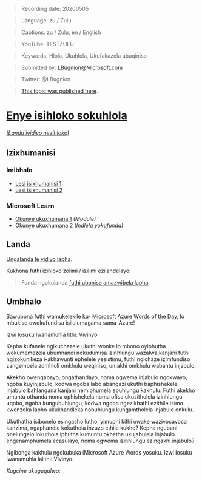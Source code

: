 > Recording date: 20200505

> Language: zu / Zulu

> Captions: zu / Zulu, en / English

> YouTube: TESTZULU

> Keywords: Hlola, Ukuhlola, Ukufakazela ubuqiniso

> Submitted by: LBugnion@Microsoft.com

> Twitter: @LBugnion

> [This topic was published here](http://gslb.ch/wod-test.zu).

# [Enye isihloko sokuhlola](/topic/test.la)

<!-- YOUTUBEEMBED -->

###### [(Landa ividiyo nezihloko)](#download)

## Izixhumanisi

### Imibhalo

- [Lesi isixhumanisi 1](http://gslb.ch)
- [Lesi isixhumanisi 2](http://gslb.ch)

### Microsoft Learn

- [Okunye ukuxhumana 1](http://gslb.ch) *(Module)*
- [Okunye ukuxhumana 2](http://gslb.ch) *(Indlela yokufunda)*

<a id="download"></a>

## Landa

[Ungalanda le vidiyo lapha](<!-- DOWNLOAD -->).

Kukhona futhi izihloko zolimi / izilimi ezilandelayo:

<!-- DOWNLOAD-CAPTIONS -->

> Funda ngokulanda [futhi ubonise amazwibela lapha](/captions).

## Umbhalo

Sawubona futhi wamukelekile ku- [Microsoft Azure Words of the Day](/), lo mbukiso owokufundisa isilulumagama sama-Azure!

Izwi losuku lwanamuhla lithi: Vivinyo

Kepha kufanele ngikuchazele ukuthi wonke lo mbono oyiphutha wokumemezela ubumnandi nokudumisa izinhlungu wazalwa kanjani futhi ngizokunikeza i-akhawunti ephelele yesistimu, futhi ngichaze izimfundiso zangempela zomhloli omkhulu weqiniso, umakhi omkhulu wabantu injabulo.

Akekho owenqabayo, ongathandayo, noma ogwema injabulo ngokwayo, ngoba kuyinjabulo, kodwa ngoba labo abangazi ukuthi baphishekele injabulo bahlangana kanjani nemiphumela ebuhlungu kakhulu. Futhi akekho umuntu othanda noma ophishekela noma ofisa ukuzitholela izinhlungu uqobo, ngoba kungubuhlungu, kodwa ngoba ngezikhathi ezithile izimo kwenzeka lapho ukukhandleka nobuhlungu kungamtholela injabulo enkulu.

Ukuthatha isibonelo esingasho lutho, yimuphi kithi owake wazivocavoca kanzima, ngaphandle kokuthola inzuzo ethile kukho? Kepha ngubani onelungelo lokuthola iphutha kumuntu okhetha ukujabulela injabulo engenamphumela ecasulayo, noma ogwema izinhlungu ezingakhi injabulo?

Ngibonga kakhulu ngokubuka iMicrosoft Azure Words yosuku. Izwi losuku lwanamuhla lalithi: Vivinyo.

*Kugcine ukuguqulwa: <!-- DATETIME -->*
